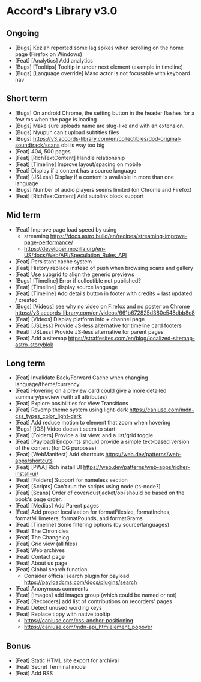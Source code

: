# Accord's Library v3.0

## Ongoing

- [Bugs] Keziah reported some lag spikes when scrolling on the home page (Firefox on Windows)
- [Feat] [Analytics] Add analytics
- [Bugs] [Tooltips] Tooltip in under next element (example in timeline)
- [Bugs] [Language override] Maso actor is not focusable with keyboard nav

## Short term

- [Bugs] On android Chrome, the setting button in the header flashes for a few ms when the page is loading
- [Bugs] Make sure uploads name are slug-like and with an extension.
- [Bugs] Nyupun can't upload subtitles files
- [Bugs] https://v3.accords-library.com/en/collectibles/dod-original-soundtrack/scans obi is way too big
- [Feat] 404, 500 pages
- [Feat] [RichTextContent] Handle relationship
- [Feat] [Timeline] Improve layout/spacing on mobile
- [Feat] Display if a content has a source language
- [Feat] [JSLess] Display if a content is available in more than one language
- [Bugs] Number of audio players seems limited (on Chrome and Firefox)
- [Feat] [RichTextContent] Add autolink block support

## Mid term

- [Feat] Improve page load speed by using
  - streaming https://docs.astro.build/en/recipes/streaming-improve-page-performance/
  - https://developer.mozilla.org/en-US/docs/Web/API/Speculation_Rules_API
- [Feat] Persistant cache system
- [Feat] History replace instead of push when browsing scans and gallery
- [Feat] Use subgrid to align the generic previews
- [Bugs] [Timeline] Error if collectible not published?
- [Feat] [Timeline] display source language
- [Feat] [Timeline] Add details button in footer with credits + last updated / created
- [Bugs] [Videos] see why no video on Firefox and no poster on Chrome https://v3.accords-library.com/en/videos/661b672825d380e548dbb8c8
- [Feat] [Videos] Display platform info + channel page
- [Feat] [JSLess] Provide JS-less alternative for timeline card footers
- [Feat] [JSLess] Provide JS-less alternative for parent pages
- [Feat] Add a sitemap https://straffesites.com/en/blog/localized-sitemap-astro-storyblok

## Long term

- [Feat] Invalidate Back/Forward Cache when changing language/theme/currency
- [Feat] Hovering on a preview card could give a more detailed summary/preview (with all attributes)
- [Feat] Explore posibilities for View Transitions
- [Feat] Revemp theme system using light-dark https://caniuse.com/mdn-css_types_color_light-dark
- [Feat] Add reduce motion to element that zoom when hovering
- [Bugs] [iOS] Video doesn't seem to start
- [Feat] [Folders] Provide a list view, and a list/grid toggle
- [Feat] [Payload] Endpoints should provide a simple text-based version of the content (for OG purposes)
- [Feat] [WebManifest] Add shortcuts https://web.dev/patterns/web-apps/shortcuts
- [Feat] [PWA] Rich install UI https://web.dev/patterns/web-apps/richer-install-ui/
- [Feat] [Folders] Support for nameless section
- [Feat] [Scripts] Can't run the scripts using node (ts-node?)
- [Feat] [Scans] Order of cover/dustjacket/obi should be based on the book's page order.
- [Feat] [Medias] Add Parent pages
- [Feat] Add proper localization for formatFilesize, formatInches, formatMillimeters, formatPounds, and formatGrams
- [Feat] [Timeline] Some filtering options (by source/languages)
- [Feat] The Chronicles
- [Feat] The Changelog
- [Feat] Grid view (all files)
- [Feat] Web archives
- [Feat] Contact page
- [Feat] About us page
- [Feat] Global search function
  - Consider official search plugin for payload https://payloadcms.com/docs/plugins/search
- [Feat] Anonymous comments
- [Feat] [Images] add images group (which could be named or not)
- [Feat] [Recorders] add list of contributions on recorders' pages
- [Feat] Detect unused wording keys
- [Feat] Replace tippy with native tooltip
  - https://caniuse.com/css-anchor-positioning
  - https://caniuse.com/mdn-api_htmlelement_popover

## Bonus

- [Feat] Static HTML site export for archival
- [Feat] Secret Terminal mode
- [Feat] Add RSS
